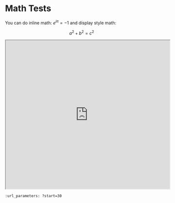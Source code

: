 # Math Tests

You can do inline math: $e^{i\pi} = -1$ and display style math:  

$$a^2 + b^2 = c^2$$

<iframe height="490" src="https://demo.webwork.rochester.edu/webwork2/html2xml?
&answersSubmitted=0
&sourceFilePath=Library/Rochester/setAlgebra01RealNumbers/lhp1_31-34_mo.pg
&problemSeed=123567890
&displayMode=MathJax
&courseID=daemon_course
&userID=daemon
&course_password=daemon
&outputformat=simple" width="540">
</iframe>

```{youtube} jnxqHcObNK4
:url_parameters: ?start=30
```

<script src="../../_static/vectorious.js">
</script>
<script src="../../_static/matrix-TeX.js">
</script>